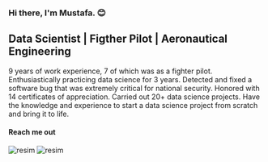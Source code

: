 ### Hi there, I'm Mustafa. 😊

## Data Scientist | Figther Pilot | Aeronautical Engineering

9 years of work experience, 7 of which was as a fighter pilot. Enthusiastically
practicing data science for 3 years. Detected and fixed a software bug that
was extremely critical for national security. Honored with 14 certificates of
appreciation. Carried out 20+ data science projects. Have the knowledge and
experience to start a data science project from scratch and bring it to life.

#### Reach me out

![resim](https://user-images.githubusercontent.com/62354615/197182303-313ffd2b-5f25-4795-ae47-ee4e62d2bfee.png)
![resim](https://user-images.githubusercontent.com/62354615/197182412-2e68b792-cc4e-4fa7-9ba0-e2dc83a62d16.png)






<!--
**Mustafa-YAZICI/Mustafa-YAZICI** is a ✨ _special_ ✨ repository because its `README.md` (this file) appears on your GitHub profile.

Here are some ideas to get you started:

- 🔭 I’m currently working on ...
- 🌱 I’m currently learning ...
- 👯 I’m looking to collaborate on ...
- 🤔 I’m looking for help with ...
- 💬 Ask me about ...
- 📫 How to reach me: ...
- 😄 Pronouns: ...
- ⚡ Fun fact: ...
-->
